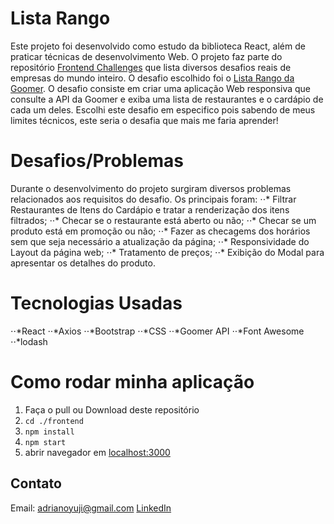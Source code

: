 # Lista Rango
Este projeto foi desenvolvido como estudo da biblioteca React, além de praticar técnicas de desenvolvimento Web.
O projeto faz parte do repositório [Frontend Challenges](https://github.com/felipefialho/frontend-challenges) que lista diversos desafios reais de empresas do mundo inteiro.
O desafio escolhido foi o [Lista Rango da Goomer](https://github.com/goomerdev/job-dev-frontend-interview).
O desafio consiste em criar uma aplicação Web responsiva que consulte a API da Goomer e exiba uma lista de restaurantes e o cardápio de cada um deles.
Escolhi este desafio em especifico pois sabendo de meus limites técnicos, este seria o desafia que mais me faria aprender!

# Desafios/Problemas
Durante o desenvolvimento do projeto surgiram diversos problemas relacionados aos requisitos do desafio. Os principais foram:
⋅⋅* Filtrar Restaurantes de Itens do Cardápio e tratar a renderização dos itens filtrados;
⋅⋅* Checar se o restaurante está aberto ou não;
⋅⋅* Checar se um produto está em promoção ou não;
⋅⋅* Fazer as checagems dos horários sem que seja necessário a atualização da página;
⋅⋅* Responsividade do Layout da página web;
⋅⋅* Tratamento de preços;
⋅⋅* Exibição do Modal para apresentar os detalhes do produto.

# Tecnologias Usadas
⋅⋅*React
⋅⋅*Axios
⋅⋅*Bootstrap
⋅⋅*CSS
⋅⋅*Goomer API
⋅⋅*Font Awesome
⋅⋅*lodash

# Como rodar minha aplicação
1. Faça o pull ou Download deste repositório
2. `cd ./frontend`
3. `npm install`
4. `npm start`
5. abrir navegador em [localhost:3000](http://localhost:3000/)

## Contato
Email: adrianoyuji@gmail.com
[LinkedIn](https://www.linkedin.com/in/adriano-yuji-sato-de-vasconcelos-034b09191/)